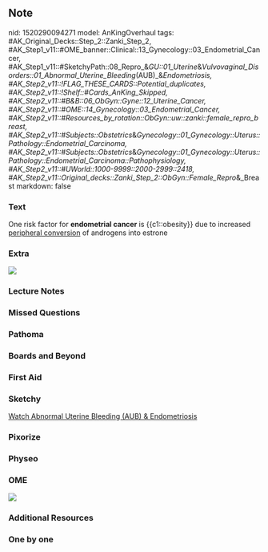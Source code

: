## Note
nid: 1520290094271
model: AnKingOverhaul
tags: #AK_Original_Decks::Step_2::Zanki_Step_2, #AK_Step1_v11::#OME_banner::Clinical::13_Gynecology::03_Endometrial_Cancer, #AK_Step1_v11::#SketchyPath::08_Repro_&_GU::01_Uterine_&_Vulvovaginal_Disorders::01_Abnormal_Uterine_Bleeding_(AUB)_&_Endometriosis, #AK_Step2_v11::!FLAG_THESE_CARDS::Potential_duplicates, #AK_Step2_v11::!Shelf::#Cards_AnKing_Skipped, #AK_Step2_v11::#B&B::06_ObGyn::Gyne::12_Uterine_Cancer, #AK_Step2_v11::#OME::14_Gynecology::03_Endometrial_Cancer, #AK_Step2_v11::#Resources_by_rotation::ObGyn::uw::zanki::female_repro_breast, #AK_Step2_v11::#Subjects::Obstetrics_&_Gynecology::01_Gynecology::Uterus::Pathology::Endometrial_Carcinoma, #AK_Step2_v11::#Subjects::Obstetrics_&_Gynecology::01_Gynecology::Uterus::Pathology::Endometrial_Carcinoma::Pathophysiology, #AK_Step2_v11::#UWorld::1000-9999::2000-2999::2418, #AK_Step2_v11::Original_decks::Zanki_Step_2::ObGyn::Female_Repro_&_Breast
markdown: false

### Text
One risk factor for <b>endometrial cancer</b> is {{c1::obesity}}
due to increased <u>peripheral conversion</u> of androgens into
estrone

### Extra
<img src="nicee%20(1).png">

### Lecture Notes


### Missed Questions


### Pathoma


### Boards and Beyond


### First Aid


### Sketchy
<a href=
"https://dashboard.sketchy.com/study/medical/courses/medical-pathophysiology/units/medical-pathophysiology-reproductive-gu/videos/medical-pathophysiology-reproductive-and-gu-uterine-and-vulvovaginal-disorders-abnormal-uterine-bleeding-aub-and-endometriosis?utm_source=anki&utm_medium=partnership&utm_campaign=february_update&utm_content=medical">
Watch Abnormal Uterine Bleeding (AUB) & Endometriosis</a>

### Pixorize


### Physeo


### OME
<div class="ome-widget">
  <a href=
  "https://onlinemeded.org/spa/gynecology/endometrial-cancer/acquire?ref=anki">
  <img src="_OME_AnkiFlashcards_Lesson_1.png"></a>
</div>

### Additional Resources


### One by one

